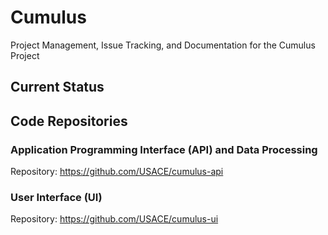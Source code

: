# Cumulus

Project Management, Issue Tracking, and Documentation for the Cumulus Project

## Current Status

## Code Repositories

### Application Programming Interface (API) and Data Processing

Repository: https://github.com/USACE/cumulus-api

### User Interface (UI)

Repository: https://github.com/USACE/cumulus-ui
